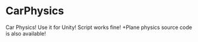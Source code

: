 # CarPhysics
 Car Physics! Use it for Unity! Script works fine! +Plane physics source code is also available!
